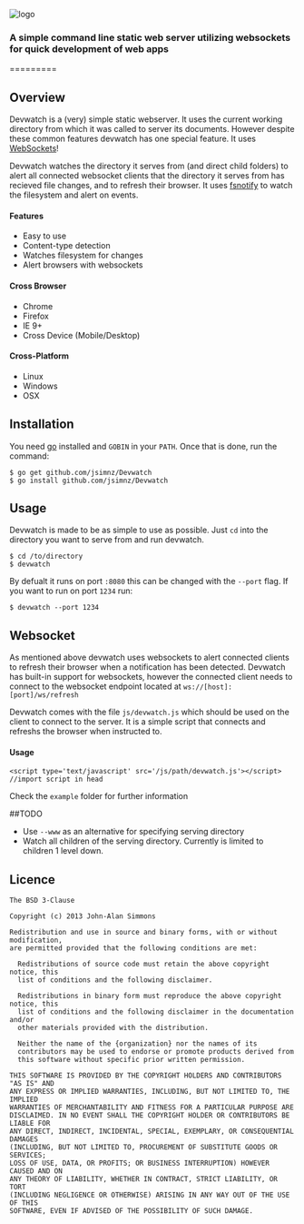 ![logo](https://raw.github.com/jsimnz/Devwatch/master/Documentation/devwatch.png)

### A simple command line static web server utilizing websockets for quick development of web apps
=========
## Overview
Devwatch is a (very) simple static webserver. It uses the current working directory from which it was called to server its documents. However despite these common features devwatch has one special feature. It uses [WebSockets](http://www.w3.org/TR/2009/WD-websockets-20091222/)! 

Devwatch watches the directory it serves from (and direct child folders) to alert all connected websocket clients that the directory it serves from has recieved file changes, and to refresh their browser. It uses [fsnotify](https://github.com/howeyc/fsnotify) to watch the filesystem and alert on events.

#### Features
  - Easy to use
  - Content-type detection
  - Watches filesystem for changes
  - Alert browsers with websockets

#### Cross Browser
   - Chrome
   - Firefox
   - IE 9+
  - Cross Device (Mobile/Desktop)

#### Cross-Platform
  - Linux
  - Windows
  - OSX


## Installation
You need [go](http://golang.org) installed and `GOBIN` in your `PATH`. Once that is done, run the
command:
```shell
$ go get github.com/jsimnz/Devwatch
$ go install github.com/jsimnz/Devwatch
```

## Usage
Devwatch is made to be as simple to use as possible. Just `cd` into the directory you want to serve from and run devwatch.
```shell
$ cd /to/directory
$ devwatch
```

By defualt it runs on port `:8080` this can be changed with the `--port` flag. If you want to run on port `1234` run:
```shell
$ devwatch --port 1234
```

## Websocket
As mentioned above devwatch uses websockets to alert connected clients to refresh their browser when a notification has been detected. Devwatch has built-in support for websockets, however the connected client needs to connect to the websocket endpoint located at `ws://[host]:[port]/ws/refresh`

Devwatch comes with the file `js/devwatch.js` which should be used on the client to connect to the server. It is a simple script that connects and refreshs the browser when instructed to.

#### Usage
```
<script type='text/javascript' src='/js/path/devwatch.js'></script> //import script in head
```

Check the `example` folder for further information

##TODO
 * Use `--www` as an alternative for specifying serving directory
 * Watch all children of the serving directory. Currently is limited to children 1 level down.


## Licence
```
The BSD 3-Clause 

Copyright (c) 2013 John-Alan Simmons

Redistribution and use in source and binary forms, with or without modification,
are permitted provided that the following conditions are met:

  Redistributions of source code must retain the above copyright notice, this
  list of conditions and the following disclaimer.

  Redistributions in binary form must reproduce the above copyright notice, this
  list of conditions and the following disclaimer in the documentation and/or
  other materials provided with the distribution.

  Neither the name of the {organization} nor the names of its
  contributors may be used to endorse or promote products derived from
  this software without specific prior written permission.

THIS SOFTWARE IS PROVIDED BY THE COPYRIGHT HOLDERS AND CONTRIBUTORS "AS IS" AND
ANY EXPRESS OR IMPLIED WARRANTIES, INCLUDING, BUT NOT LIMITED TO, THE IMPLIED
WARRANTIES OF MERCHANTABILITY AND FITNESS FOR A PARTICULAR PURPOSE ARE
DISCLAIMED. IN NO EVENT SHALL THE COPYRIGHT HOLDER OR CONTRIBUTORS BE LIABLE FOR
ANY DIRECT, INDIRECT, INCIDENTAL, SPECIAL, EXEMPLARY, OR CONSEQUENTIAL DAMAGES
(INCLUDING, BUT NOT LIMITED TO, PROCUREMENT OF SUBSTITUTE GOODS OR SERVICES;
LOSS OF USE, DATA, OR PROFITS; OR BUSINESS INTERRUPTION) HOWEVER CAUSED AND ON
ANY THEORY OF LIABILITY, WHETHER IN CONTRACT, STRICT LIABILITY, OR TORT
(INCLUDING NEGLIGENCE OR OTHERWISE) ARISING IN ANY WAY OUT OF THE USE OF THIS
SOFTWARE, EVEN IF ADVISED OF THE POSSIBILITY OF SUCH DAMAGE.
```
  

    